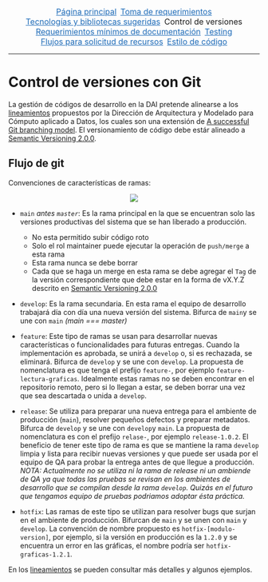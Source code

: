 <div class="topnav">
  <a href="https://conacyt-dai.github.io/protocolo-desarrollo/">Página principal</a>
  <a href="toma_de_requerimientos">Toma de requerimientos</a>
  <a href="tecnologias_y_bibliotecas">Tecnologías y bibliotecas sugeridas</a>
  <span>Control de versiones</span>
  <a href="documentacion_de_proyectos">Requerimientos mínimos de documentación</a>
  <a href="testing">Testing</a>
  <a href="solicitud_de_recursos">Flujos para solicitud de recursos</a>
  <a href="estilo_de_codigo">Estilo de código</a>
</div>
<hr />


# Control de versiones con Git

La gestión de códigos de desarrollo en la DAI pretende alinearse a los [lineamientos](https://conacyt-arquitectura.github.io/git/) propuestos por la Dirección de Arquitectura y Modelado para Cómputo aplicado a Datos, los cuales son una extensión de [A successful Git branching model](https://nvie.com/posts/a-successful-git-branching-model/). El versionamiento de código debe estár alineado a [Semantic Versioning 2.0.0](https://semver.org/spec/v2.0.0.html). 


## Flujo de git

Convenciones de características de ramas:
<div align="center"><img src="https://conacyt-arquitectura.github.io/assets/images/git/diagram.png" /></div>

- `main` *antes `master`*: Es la rama principal en la que se encuentran solo las versiones productivas del sistema que se han liberado a producción.
    - No esta permitido subir código roto
    - Solo el rol maintainer puede ejecutar la operación de `push/merge` a esta rama
    - Esta rama nunca se debe borrar
    - Cada que se haga un merge en esta rama se debe agregar el `Tag` de la versión correspondiente que debe estar en la forma de vX.Y.Z descrito en [Semantic Versioning 2.0.0](https://semver.org/spec/v2.0.0.html)

- `develop`: Es la rama secundaria. En esta rama el equipo de desarrollo trabajará día con día una nueva versión del sistema. Bifurca de `main`y se une con `main` *(main === master)*

- `feature`: Este tipo de ramas se usan para desarrollar nuevas características o funcionalidades para futuras entregas. Cuando la implementación es aprobada, se unirá a `develop` o, si es rechazada, se eliminará. Bifurca de `develop` y se une con `develop`. La propuesta de nomenclatura es que tenga el prefijo `feature-`, por ejemplo `feature-lectura-graficas`. Idealmente estas ramas no se deben encontrar en el repositorio remoto, pero si lo llegan a estar, se deben borrar una vez que sea descartada o unida a `develop`.

- `release`: Se utiliza para preparar una nueva entrega para el ambiente de producción (`main`), resolver pequeños defectos y preparar metadatos. Bifurca de `develop` y se une con `develop`y `main`. La propuesta de nomenclatura es con el prefijo `relase-`, por ejemplo `release-1.0.2`. El beneficio de tener este tipo de rama es que se mantiene la rama `develop` limpia y lista para recibir nuevas versiones y que puede ser usada por el equipo de QA para probar la entrega antes de que llegue a producción. *NOTA: Actualmente no se utiliza ni la rama de release ni un ambiende de QA ya que todas las pruebas se revisan en los ambientes de desarrollo que se compilan desde la rama `develop`. Quizás en el futuro que tengamos equipo de pruebas podriamos adoptar ésta práctica.*

- `hotfix`: Las ramas de este tipo se utilizan para resolver bugs que surjan en el ambiente de producción. Bifurcan de  `main` y se unen con `main` y `develop`. La convención de nombre propuesto es `hotfix-[modulo-version]`, por ejemplo, si la versión en producción es la `1.2.0` y se encuentra un error en las gráficas, el nombre podría ser `hotfix-graficas-1.2.1`.

En los [lineamientos](https://conacyt-arquitectura.github.io/git/) se pueden consultar más detalles y algunos ejemplos.





<hr style="display:none" />
<style>.topnav{font-size:1rem;display:flex;justify-content:center;flex-wrap:wrap;}.topnav>a,span{margin-inline:4px;}.topnav>a{color:#1e6bb8;}.topnav>a:hover{text-decoration:none;color:#159957;}</style>
